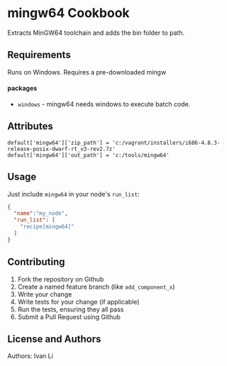 mingw64 Cookbook
================
Extracts MinGW64 toolchain and adds the bin folder to path.

Requirements
------------
Runs on Windows. Requires a pre-downloaded mingw

#### packages
- `windows` - mingw64 needs windows to execute batch code.

Attributes
----------
````
default['mingw64']['zip_path'] = 'c:/vagrant/installers/i686-4.8.3-release-posix-dwarf-rt_v3-rev2.7z'
default['mingw64']['out_path'] = 'c:/tools/mingw64'
````

Usage
-----
Just include `mingw64` in your node's `run_list`:

```json
{
  "name":"my_node",
  "run_list": [
    "recipe[mingw64]"
  ]
}
```

Contributing
------------
1. Fork the repository on Github
2. Create a named feature branch (like `add_component_x`)
3. Write your change
4. Write tests for your change (if applicable)
5. Run the tests, ensuring they all pass
6. Submit a Pull Request using Github

License and Authors
-------------------
Authors: Ivan Li
